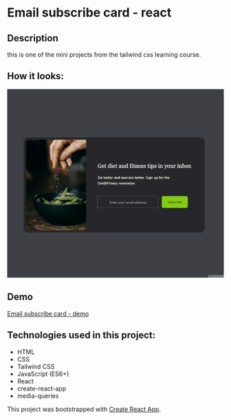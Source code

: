 # Email subscribe card - react

## Description

this is one of the mini projects from the tailwind css learning course.

## How it looks: 
![](https://github.com/saneckaA/Email-subscribe-card-react/blob/main/src/images/email-animation.gif?raw=true)

## Demo
[Email subscribe card - demo](https://saneckaa.github.io/Email-subscribe-card-react/)

## Technologies used in this project: 
- HTML
- CSS
- Tailwind CSS
- JavaScript (ES6+)
- React
- create-react-app
- media-queries

This project was bootstrapped with [Create React App](https://github.com/facebook/create-react-app).

